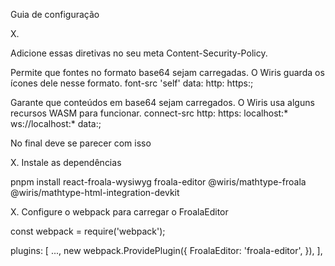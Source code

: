 Guia de configuração

X. 

Adicione essas diretivas no seu meta Content-Security-Policy.

Permite que fontes no formato base64 sejam carregadas. O Wiris guarda os ícones dele nesse formato.
font-src 'self' data: http: https:;

Garante que conteúdos em base64 sejam carregados. O Wiris usa alguns recursos WASM para funcionar.
connect-src http: https: localhost:* ws://localhost:* data:;

No final deve se parecer com isso

<meta http-equiv="Content-Security-Policy" content="default-src 'self' http: https: localhost:*; script-src 'unsafe-inline' 'unsafe-eval' http: https: localhost:*; style-src 'unsafe-inline' http: https:; object-src 'none'; img-src 'self' http: https: data:; connect-src http: https: localhost:* ws://localhost:* data:; font-src 'self' data: http: https:;">

X. Instale as dependências

pnpm install react-froala-wysiwyg froala-editor @wiris/mathtype-froala @wiris/mathtype-html-integration-devkit

X. Configure o webpack para carregar o FroalaEditor

const webpack = require('webpack');

plugins: [
  ...,
  new webpack.ProvidePlugin({
    FroalaEditor: 'froala-editor',
  }),
],
